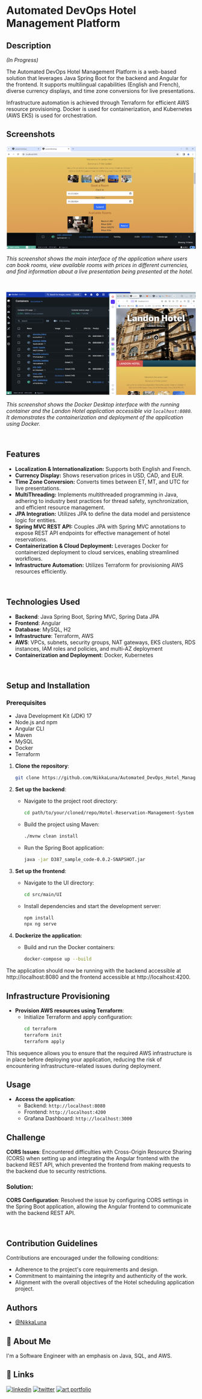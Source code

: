 # Automated DevOps Hotel Management Platform

## Description

*(In Progress)*

The Automated DevOps Hotel Management Platform is a web-based solution that leverages Java Spring Boot for the backend and Angular for the frontend. It supports multilingual capabilities (English and French), diverse currency displays, and time zone conversions for live presentations.

Infrastructure automation is achieved through Terraform for efficient AWS resource provisioning. Docker is used for containerization, and Kubernetes (AWS EKS) is used for orchestration. 


## Screenshots

![Hotel Scheduling Application](https://github.com/NikkaLuna/Automated_DevOps_Hotel_Management_Platform/blob/main/Hotel%20Scheduling%20Application.png)

*This screenshot shows the main interface of the application where users can book rooms, view available rooms with prices in different currencies, and find information about a live presentation being presented at the hotel.*

<br>

![Docker Deployment](https://github.com/NikkaLuna/Automated_DevOps_Hotel_Management_Platform/blob/main/Docker%20Deployment.png)

*This screenshot shows the Docker Desktop interface with the running container and the Landon Hotel application accessible via `localhost:8080`. It demonstrates the containerization and deployment of the application using Docker.*

<br>


## Features

- **Localization & Internationalization:** Supports both English and French.
- **Currency Display:** Shows reservation prices in USD, CAD, and EUR.
- **Time Zone Conversion:** Converts times between ET, MT, and UTC for live presentations.
- **MultiThreading:** Implements multithreaded programming in Java, adhering to industry best practices for thread safety, synchronization, and efficient resource management.
- **JPA Integration:** Utilizes JPA to define the data model and persistence logic for entities.
- **Spring MVC REST API:** Couples JPA with Spring MVC annotations to expose REST API endpoints for effective management of hotel reservations.
- **Containerization & Cloud Deployment:** Leverages Docker for containerized deployment to cloud services, enabling streamlined workflows.
- **Infrastructure Automation:** Utilizes Terraform for provisioning AWS resources efficiently.

<br>

## Technologies Used
- **Backend**: Java Spring Boot, Spring MVC, Spring Data JPA
- **Frontend**: Angular
- **Database**: MySQL, H2
- **Infrastructure**: Terraform, AWS
- **AWS**: VPCs, subnets, security groups, NAT gateways, EKS clusters, RDS instances, IAM roles and policies, and multi-AZ deployment
- **Containerization and Deployment**: Docker, Kubernetes

<br>

## Setup and Installation

### Prerequisites

- Java Development Kit (JDK) 17
- Node.js and npm
- Angular CLI
- Maven
- MySQL
- Docker
- Terraform


1. **Clone the repository**:
    ```bash
    git clone https://github.com/NikkaLuna/Automated_DevOps_Hotel_Management_Platform.git
    ```

2. **Set up the backend**:
    - Navigate to the project root directory:
      ```bash
      cd path/to/your/cloned/repo/Hotel-Reservation-Management-System
      ```
    - Build the project using Maven:
      ```bash
      ./mvnw clean install
      ```
    - Run the Spring Boot application:
      ```bash
      java -jar D387_sample_code-0.0.2-SNAPSHOT.jar
      ```

3. **Set up the frontend**:
    - Navigate to the UI directory:
      ```bash
      cd src/main/UI
      ```
    - Install dependencies and start the development server:
      ```bash
      npm install
      npx ng serve
      ```


4. **Dockerize the application**:
    - Build and run the Docker containers:
      ```bash
      docker-compose up --build
      ```

The application should now be running with the backend accessible at http://localhost:8080 and the frontend accessible at http://localhost:4200.

## Infrastructure Provisioning

- **Provision AWS resources using Terraform**:
  - Initialize Terraform and apply configuration:
    ```bash
    cd terraform
    terraform init
    terraform apply
    ```

This sequence allows you to ensure that the required AWS infrastructure is in place before deploying your application, reducing the risk of encountering infrastructure-related issues during deployment.


## Usage

- **Access the application**:
  - Backend: `http://localhost:8080`
  - Frontend: `http://localhost:4200`
  - Grafana Dashboard: `http://localhost:3000`


## Challenge
**CORS Issues**: Encountered difficulties with Cross-Origin Resource Sharing (CORS) when setting up and integrating the Angular frontend with the backend REST API, which prevented the frontend from making requests to the backend due to security restrictions.

### Solution:
**CORS Configuration**: Resolved the issue by configuring CORS settings in the Spring Boot application, allowing the Angular frontend to communicate with the backend REST API.

<br>

## Contribution Guidelines

Contributions are encouraged under the following conditions:

- Adherence to the project's core requirements and design.
- Commitment to maintaining the integrity and authenticity of the work.
- Alignment with the overall objectives of the Hotel scheduling application project.



## Authors

- [@NikkaLuna](https://github.com/NikkaLuna)


## 🚀 About Me
I'm a Software Engineer with an emphasis on Java, SQL, and AWS.  


## 🔗 Links
[![linkedin](https://img.shields.io/badge/linkedin-0A66C2?style=for-the-badge&logo=linkedin&logoColor=white)](https://www.linkedin.com/in/andrea-hayes-msml/)
[![twitter](https://img.shields.io/badge/twitter-1DA1F2?style=for-the-badge&logo=twitter&logoColor=white)](https://twitter.com/AHayes_Ninja_)
[![art portfolio](https://img.shields.io/badge/my_art-888?style=for-the-badge&logo=ko-fi&logoColor=white)](https://andreachristinehayes.wixsite.com/andreahayesart/)




